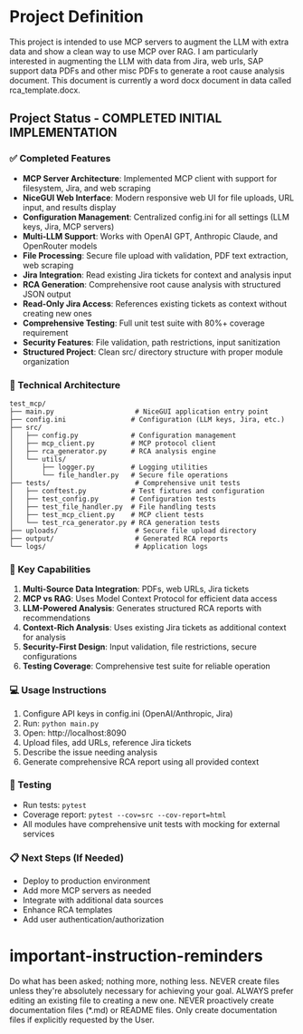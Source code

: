 # Project Definition
This project is intended to use MCP servers to augment the LLM with extra data and show a clean way to use MCP over RAG.
I am particularly interested in augmenting the LLM with data from Jira, web urls, SAP support data PDFs and other misc PDFs to generate a root cause analysis document.
This document is currently a word docx document in data called rca_template.docx.

## Project Status - COMPLETED INITIAL IMPLEMENTATION

### ✅ Completed Features
- **MCP Server Architecture**: Implemented MCP client with support for filesystem, Jira, and web scraping
- **NiceGUI Web Interface**: Modern responsive web UI for file uploads, URL input, and results display
- **Configuration Management**: Centralized config.ini for all settings (LLM keys, Jira, MCP servers)
- **Multi-LLM Support**: Works with OpenAI GPT, Anthropic Claude, and OpenRouter models
- **File Processing**: Secure file upload with validation, PDF text extraction, web scraping
- **Jira Integration**: Read existing Jira tickets for context and analysis input
- **RCA Generation**: Comprehensive root cause analysis with structured JSON output
- **Read-Only Jira Access**: References existing tickets as context without creating new ones
- **Comprehensive Testing**: Full unit test suite with 80%+ coverage requirement
- **Security Features**: File validation, path restrictions, input sanitization
- **Structured Project**: Clean src/ directory structure with proper module organization

### 🔧 Technical Architecture
```
test_mcp/
├── main.py                    # NiceGUI application entry point
├── config.ini                # Configuration (LLM keys, Jira, etc.)
├── src/
│   ├── config.py             # Configuration management
│   ├── mcp_client.py         # MCP protocol client
│   ├── rca_generator.py      # RCA analysis engine
│   └── utils/
│       ├── logger.py         # Logging utilities
│       └── file_handler.py   # Secure file operations
├── tests/                     # Comprehensive unit tests
│   ├── conftest.py           # Test fixtures and configuration
│   ├── test_config.py        # Configuration tests
│   ├── test_file_handler.py  # File handling tests
│   ├── test_mcp_client.py    # MCP client tests
│   └── test_rca_generator.py # RCA generation tests
├── uploads/                   # Secure file upload directory
├── output/                    # Generated RCA reports
└── logs/                      # Application logs
```

### 🚀 Key Capabilities
1. **Multi-Source Data Integration**: PDFs, web URLs, Jira tickets
2. **MCP vs RAG**: Uses Model Context Protocol for efficient data access
3. **LLM-Powered Analysis**: Generates structured RCA reports with recommendations
4. **Context-Rich Analysis**: Uses existing Jira tickets as additional context for analysis
5. **Security-First Design**: Input validation, file restrictions, secure configurations
6. **Testing Coverage**: Comprehensive test suite for reliable operation

### 💻 Usage Instructions
1. Configure API keys in config.ini (OpenAI/Anthropic, Jira)
2. Run: `python main.py`
3. Open: http://localhost:8090
4. Upload files, add URLs, reference Jira tickets
5. Describe the issue needing analysis
6. Generate comprehensive RCA report using all provided context

### 🧪 Testing
- Run tests: `pytest`
- Coverage report: `pytest --cov=src --cov-report=html`
- All modules have comprehensive unit tests with mocking for external services

### 📋 Next Steps (If Needed)
- Deploy to production environment
- Add more MCP servers as needed
- Integrate with additional data sources
- Enhance RCA templates
- Add user authentication/authorization

# important-instruction-reminders
Do what has been asked; nothing more, nothing less.
NEVER create files unless they're absolutely necessary for achieving your goal.
ALWAYS prefer editing an existing file to creating a new one.
NEVER proactively create documentation files (*.md) or README files. Only create documentation files if explicitly requested by the User.

